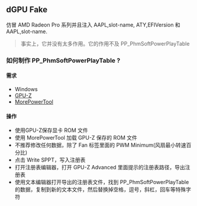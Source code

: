 ## dGPU Fake

仿冒 AMD Radeon Pro 系列并且注入 AAPL,slot-name, ATY,EFIVersion 和 AAPL,slot-name.

> 事实上，它并没有太多作用。它的作用不及 PP_PhmSoftPowerPlayTable

### 如何制作 PP_PhmSoftPowerPlayTable ?

#### 需求

* Windows
* [GPU-Z](https://www.techpowerup.com/download/techpowerup-gpu-z/)
* [MorePowerTool](https://www.igorslab.de/installer/MorePowerTool_Setup.exe) 

#### 操作

* 使用GPU-Z保存显卡 ROM 文件
* 使用 MorePowerTool 加载 GPU-Z 保存的 ROM 文件
* 不推荐修改任何数据，除了 Fan 标签里面的 PWM Minimum(风扇最小转速百分比)
* 点击 Write SPPT，写入注册表
* 打开注册表编辑器，打开 GPU-Z Advanced 里面提示的注册表路径，导出注册表
* 使用文本编辑器打开导出的注册表文件，找到 PP_PhmSoftPowerPlayTable 的数据，复制到新的文本文件，然后替换掉空格，逗号，斜杠，回车等特殊字符